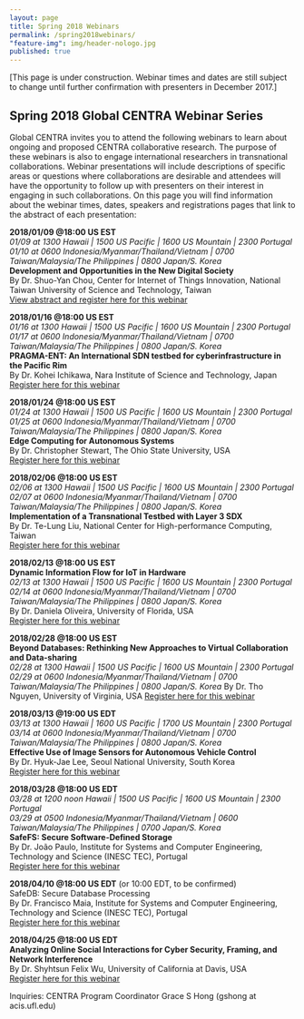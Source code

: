 ```yaml
---
layout: page
title: Spring 2018 Webinars
permalink: /spring2018webinars/
"feature-img": img/header-nologo.jpg
published: true
---
```


[This page is under construction. Webinar times and dates are still subject to change until further confirmation with presenters in December 2017.]

## Spring 2018 Global CENTRA Webinar Series

Global CENTRA invites you to attend the following webinars to learn about ongoing and proposed CENTRA collaborative research. The purpose of these webinars is also to engage international researchers in transnational collaborations. Webinar presentations will include descriptions of specific areas or questions where collaborations are desirable and attendees will have the opportunity to follow up with presenters on their interest in engaging in such collaborations. On this page you will find information about the webinar times, dates, speakers and registrations pages that link to the abstract of each presentation:


**2018/01/09 @18:00 US EST**  
*01/09 at 1300 Hawaii | 1500 US Pacific | 1600 US Mountain | 2300 Portugal*  
*01/10 at 0600 Indonesia/Myanmar/Thailand/Vietnam | 0700 Taiwan/Malaysia/The Philippines | 0800 Japan/S. Korea*  
**Development and Opportunities in the New Digital Society**  
By Dr. Shuo-Yan Chou, Center for Internet of Things Innovation, National Taiwan University of Science and Technology, Taiwan   
[View abstract and register here for this webinar](https://goo.gl/A1SHp8) 
  
**2018/01/16 @18:00 US EST**  
*01/16 at 1300 Hawaii | 1500 US Pacific | 1600 US Mountain | 2300 Portugal*  
*01/17 at 0600 Indonesia/Myanmar/Thailand/Vietnam | 0700 Taiwan/Malaysia/The Philippines | 0800 Japan/S. Korea*  
**PRAGMA-ENT: An International SDN testbed for cyberinfrastructure in the Pacific Rim**  
By Dr. Kohei Ichikawa, Nara Institute of Science and Technology, Japan  
[Register here for this webinar](https://goo.gl/F5tXre)  
   
**2018/01/24 @18:00 US EST**  
*01/24 at 1300 Hawaii | 1500 US Pacific | 1600 US Mountain | 2300 Portugal*  
*01/25 at 0600 Indonesia/Myanmar/Thailand/Vietnam | 0700 Taiwan/Malaysia/The Philippines | 0800 Japan/S. Korea*  
**Edge Computing for Autonomous Systems**  
By Dr. Christopher Stewart, The Ohio State University, USA  
[Register here for this webinar](https://goo.gl/7UXfMF)  
  
**2018/02/06 @18:00 US EST**  
*02/06 at 1300 Hawaii | 1500 US Pacific | 1600 US Mountain | 2300 Portugal*  
*02/07 at 0600 Indonesia/Myanmar/Thailand/Vietnam | 0700 Taiwan/Malaysia/The Philippines | 0800 Japan/S. Korea*  
**Implementation of a Transnational Testbed with Layer 3 SDX**  
By Dr. Te-Lung Liu, National Center for High-performance Computing, Taiwan  
[Register here for this webinar](https://goo.gl/hrksLr)  
  
**2018/02/13 @18:00 US EST**  
**Dynamic Information Flow for IoT in Hardware**  
*02/13 at 1300 Hawaii | 1500 US Pacific | 1600 US Mountain | 2300 Portugal*  
*02/14 at 0600 Indonesia/Myanmar/Thailand/Vietnam | 0700 Taiwan/Malaysia/The Philippines | 0800 Japan/S. Korea*  
By Dr. Daniela Oliveira, University of Florida, USA  
[Register here for this webinar](https://goo.gl/nvi61N)  
  
**2018/02/28 @18:00 US EST**  
**Beyond Databases: Rethinking New Approaches to Virtual Collaboration and Data-sharing**  
*02/28 at 1300 Hawaii | 1500 US Pacific | 1600 US Mountain | 2300 Portugal*  
*02/29 at 0600 Indonesia/Myanmar/Thailand/Vietnam | 0700 Taiwan/Malaysia/The Philippines | 0800 Japan/S. Korea*
By Dr. Tho Nguyen, University of Virginia, USA
[Register here for this webinar](https://goo.gl/UUD1gn)  
  
**2018/03/13 @19:00 US EDT**  
*03/13 at 1300 Hawaii | 1600 US Pacific | 1700 US Mountain | 2300 Portugal*  
*03/14 at 0600 Indonesia/Myanmar/Thailand/Vietnam | 0700 Taiwan/Malaysia/The Philippines | 0800 Japan/S. Korea*  
**Effective Use of Image Sensors for Autonomous Vehicle Control**  
By Dr. Hyuk-Jae Lee, Seoul National University, South Korea  
[Register here for this webinar](https://goo.gl/MuADia)  
  
**2018/03/28 @18:00 US EDT**  
*03/28 at 1200 noon Hawaii | 1500 US Pacific | 1600 US Mountain | 2300 Portugal*  
*03/29 at 0500 Indonesia/Myanmar/Thailand/Vietnam | 0600 Taiwan/Malaysia/The Philippines | 0700 Japan/S. Korea*  
**SafeFS: Secure Software-Defined Storage**  
By Dr. João Paulo, Institute for Systems and Computer Engineering, Technology and Science (INESC TEC), Portugal  
[Register here for this webinar](https://goo.gl/zWR9g7)  
  
**2018/04/10 @18:00 US EDT**  (or 10:00 EDT, to be confirmed)  
SafeDB: Secure Database Processing  
By Dr. Francisco Maia, Institute for Systems and Computer Engineering, Technology and Science (INESC TEC), Portugal  
[Register here for this webinar](https://goo.gl/kM68SF)  
  
**2018/04/25 @18:00 US EDT**  
**Analyzing Online Social Interactions for Cyber Security, Framing, and Network Interference**  
By Dr. Shyhtsun Felix Wu, University of California at Davis, USA  
[Register here for this webinar](https://goo.gl/5D5XuX)  
  
  
Inquiries: CENTRA Program Coordinator Grace S Hong (gshong at acis.ufl.edu) 

